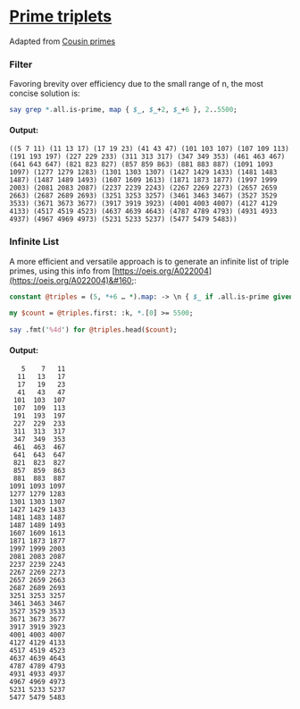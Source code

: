 [1]: https://rosettacode.org/wiki/Prime_triplets

# [Prime triplets][1]

Adapted from [Cousin primes](https://rosettacode.org/wiki/Cousin_primes)



### Filter



Favoring brevity over efficiency due to the small range of n, the most concise solution is:

```perl
say grep *.all.is-prime, map { $_, $_+2, $_+6 }, 2..5500;
```

#### Output:
```
((5 7 11) (11 13 17) (17 19 23) (41 43 47) (101 103 107) (107 109 113) (191 193 197) (227 229 233) (311 313 317) (347 349 353) (461 463 467) (641 643 647) (821 823 827) (857 859 863) (881 883 887) (1091 1093 1097) (1277 1279 1283) (1301 1303 1307) (1427 1429 1433) (1481 1483 1487) (1487 1489 1493) (1607 1609 1613) (1871 1873 1877) (1997 1999 2003) (2081 2083 2087) (2237 2239 2243) (2267 2269 2273) (2657 2659 2663) (2687 2689 2693) (3251 3253 3257) (3461 3463 3467) (3527 3529 3533) (3671 3673 3677) (3917 3919 3923) (4001 4003 4007) (4127 4129 4133) (4517 4519 4523) (4637 4639 4643) (4787 4789 4793) (4931 4933 4937) (4967 4969 4973) (5231 5233 5237) (5477 5479 5483))
```


### Infinite List



A more efficient and versatile approach is to generate an infinite list of triple primes, using this info from [https://oeis.org/A022004](https://oeis.org/A022004)&#160;:

```perl
constant @triples = (5, *+6 … *).map: -> \n { $_ if .all.is-prime given (n, n+2, n+6) }
 
my $count = @triples.first: :k, *.[0] >= 5500;
 
say .fmt('%4d') for @triples.head($count);
```

#### Output:
```
   5    7   11
  11   13   17
  17   19   23
  41   43   47
 101  103  107
 107  109  113
 191  193  197
 227  229  233
 311  313  317
 347  349  353
 461  463  467
 641  643  647
 821  823  827
 857  859  863
 881  883  887
1091 1093 1097
1277 1279 1283
1301 1303 1307
1427 1429 1433
1481 1483 1487
1487 1489 1493
1607 1609 1613
1871 1873 1877
1997 1999 2003
2081 2083 2087
2237 2239 2243
2267 2269 2273
2657 2659 2663
2687 2689 2693
3251 3253 3257
3461 3463 3467
3527 3529 3533
3671 3673 3677
3917 3919 3923
4001 4003 4007
4127 4129 4133
4517 4519 4523
4637 4639 4643
4787 4789 4793
4931 4933 4937
4967 4969 4973
5231 5233 5237
5477 5479 5483
```
